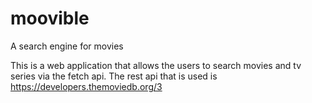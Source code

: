 # moovible
A search engine for movies 

This is a web application that allows the users to search movies and tv series via the fetch api.
The rest api that is used is https://developers.themoviedb.org/3
